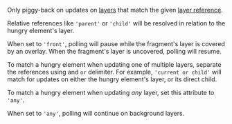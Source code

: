 Only piggy-back on updates on [layers](https://unpoly.com/up.layer) that match the given [layer reference](https://unpoly.com/layer-option).

Relative references like `'parent'` or `'child'` will be resolved in relation to the hungry element's layer.

When set to `'front'`, polling will pause while the fragment's layer is covered by an overlay.
When the fragment's layer is uncovered, polling will resume.

To match a hungry element when updating one of multiple layers, separate the references using and `or` delimiter.
For example, `'current or child'` will match for updates on either the hungry element's layer, or
its direct child.

To match a hungry element when updating *any* layer, set this attribute to `'any'`.

When set to `'any'`, polling will continue on background layers.


